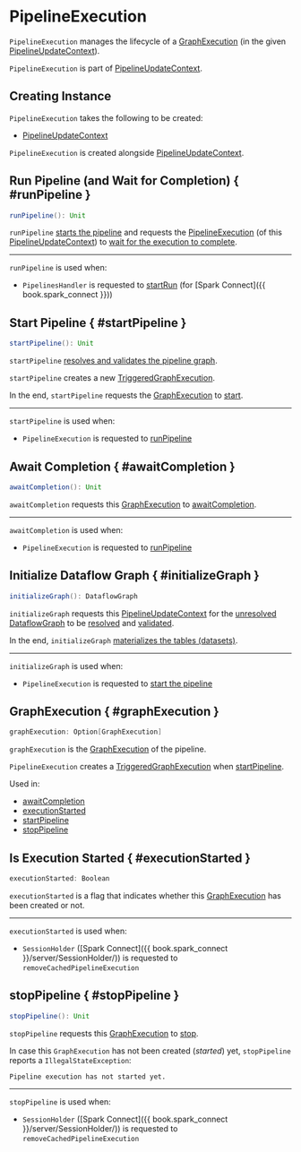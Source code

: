 # PipelineExecution

`PipelineExecution` manages the lifecycle of a [GraphExecution](#graphExecution) (in the given [PipelineUpdateContext](#context)).

`PipelineExecution` is part of [PipelineUpdateContext](PipelineUpdateContext.md#pipelineExecution).

## Creating Instance

`PipelineExecution` takes the following to be created:

* <span id="context"> [PipelineUpdateContext](PipelineUpdateContext.md)

`PipelineExecution` is created alongside [PipelineUpdateContext](PipelineUpdateContext.md#pipelineExecution).

## Run Pipeline (and Wait for Completion) { #runPipeline }

```scala
runPipeline(): Unit
```

`runPipeline` [starts the pipeline](#startPipeline) and requests the [PipelineExecution](PipelineUpdateContext.md#pipelineExecution) (of this [PipelineUpdateContext](#context)) to [wait for the execution to complete](#awaitCompletion).

---

`runPipeline` is used when:

* `PipelinesHandler` is requested to [startRun](PipelinesHandler.md#startRun) (for [Spark Connect]({{ book.spark_connect }}))

## Start Pipeline { #startPipeline }

```scala
startPipeline(): Unit
```

`startPipeline` [resolves and validates the pipeline graph](#initializeGraph).

`startPipeline` creates a new [TriggeredGraphExecution](#graphExecution).

In the end, `startPipeline` requests the [GraphExecution](#graphExecution) to [start](TriggeredGraphExecution.md#start).

---

`startPipeline` is used when:

* `PipelineExecution` is requested to [runPipeline](#runPipeline)

## Await Completion { #awaitCompletion }

```scala
awaitCompletion(): Unit
```

`awaitCompletion` requests this [GraphExecution](#graphExecution) to [awaitCompletion](GraphExecution.md#awaitCompletion).

---

`awaitCompletion` is used when:

* `PipelineExecution` is requested to [runPipeline](#runPipeline)

## Initialize Dataflow Graph { #initializeGraph }

```scala
initializeGraph(): DataflowGraph
```

`initializeGraph` requests this [PipelineUpdateContext](#context) for the [unresolved DataflowGraph](PipelineUpdateContext.md#unresolvedGraph) to be [resolved](DataflowGraph.md#resolve) and [validated](DataflowGraph.md#validate).

In the end, `initializeGraph` [materializes the tables (datasets)](DatasetManager.md#materializeDatasets).

---

`initializeGraph` is used when:

* `PipelineExecution` is requested to [start the pipeline](#startPipeline)

## GraphExecution { #graphExecution }

```scala
graphExecution: Option[GraphExecution]
```

`graphExecution` is the [GraphExecution](GraphExecution.md) of the pipeline.

`PipelineExecution` creates a [TriggeredGraphExecution](TriggeredGraphExecution.md) when [startPipeline](#startPipeline).

Used in:

* [awaitCompletion](#awaitCompletion)
* [executionStarted](#executionStarted)
* [startPipeline](#startPipeline)
* [stopPipeline](#stopPipeline)

## Is Execution Started { #executionStarted }

```scala
executionStarted: Boolean
```

`executionStarted` is a flag that indicates whether this [GraphExecution](#graphExecution) has been created or not.

---

`executionStarted` is used when:

* `SessionHolder` ([Spark Connect]({{ book.spark_connect }}/server/SessionHolder/)) is requested to `removeCachedPipelineExecution`

## stopPipeline { #stopPipeline }

```scala
stopPipeline(): Unit
```

`stopPipeline` requests this [GraphExecution](#graphExecution) to [stop](GraphExecution.md#stop).

In case this `GraphExecution` has not been created (_started_) yet, `stopPipeline` reports a `IllegalStateException`:

```text
Pipeline execution has not started yet.
```

---

`stopPipeline` is used when:

* `SessionHolder` ([Spark Connect]({{ book.spark_connect }}/server/SessionHolder/)) is requested to `removeCachedPipelineExecution`
